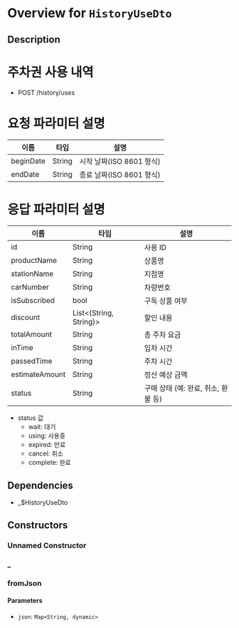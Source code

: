 # Overview for `HistoryUseDto`

## Description

# 주차권 사용 내역

 - POST /history/uses

 # 요청 파라미터 설명

 |이름|타입|설명|
 |-|-|-|
 |beginDate|String|시작 날짜(ISO 8601 형식)|
 |endDate|String|종료 날짜(ISO 8601 형식)|

 # 응답 파라미터 설명

 |이름|타입|설명|
 |-|-|-|
 |id|String|사용 ID|
 |productName|String|상품명|
 |stationName|String|지점명|
 |carNumber|String|차량번호|
 |isSubscribed|bool|구독 상품 여부|
 |discount|List<(String, String)>|할인 내용|
 |totalAmount|String|총 주차 요금|
 |inTime|String|입차 시간|
 |passedTime|String|주차 시간|
 |estimateAmount|String|정산 예상 금액|
 |status|String|구매 상태 (예: 완료, 취소, 환불 등)|

 - status 값
   - wait: 대기
   - using: 사용중
   - expired: 만료
   - cancel: 취소
   - complete: 완료

## Dependencies

- _$HistoryUseDto

## Constructors

### Unnamed Constructor


### _


### fromJson


#### Parameters

- `json`: `Map<String, dynamic>`
